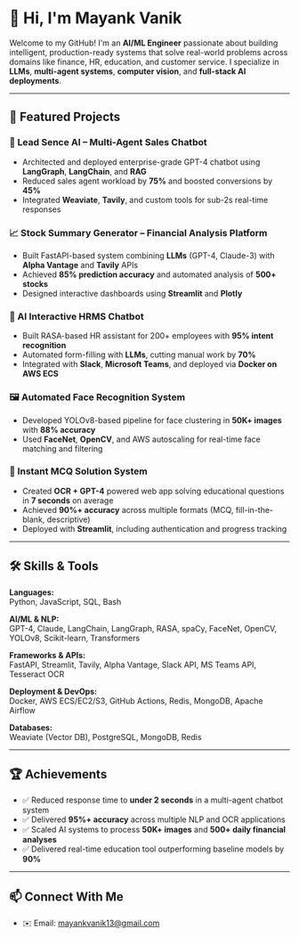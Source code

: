 # 👋 Hi, I'm Mayank Vanik

Welcome to my GitHub! I'm an **AI/ML Engineer** passionate about building intelligent, production-ready systems that solve real-world problems across domains like finance, HR, education, and customer service. I specialize in **LLMs**, **multi-agent systems**, **computer vision**, and **full-stack AI deployments**.

---

## 🚀 Featured Projects

### 🤖 Lead Sence AI – Multi-Agent Sales Chatbot
- Architected and deployed enterprise-grade GPT-4 chatbot using **LangGraph**, **LangChain**, and **RAG**
- Reduced sales agent workload by **75%** and boosted conversions by **45%**
- Integrated **Weaviate**, **Tavily**, and custom tools for sub-2s real-time responses

### 📈 Stock Summary Generator – Financial Analysis Platform
- Built FastAPI-based system combining **LLMs** (GPT-4, Claude-3) with **Alpha Vantage** and **Tavily** APIs
- Achieved **85% prediction accuracy** and automated analysis of **500+ stocks**
- Designed interactive dashboards using **Streamlit** and **Plotly**

### 💼 AI Interactive HRMS Chatbot
- Built RASA-based HR assistant for 200+ employees with **95% intent recognition**
- Automated form-filling with **LLMs**, cutting manual work by **70%**
- Integrated with **Slack**, **Microsoft Teams**, and deployed via **Docker on AWS ECS**

### 🖼️ Automated Face Recognition System
- Developed YOLOv8-based pipeline for face clustering in **50K+ images** with **88% accuracy**
- Used **FaceNet**, **OpenCV**, and AWS autoscaling for real-time face matching and filtering

### 🧠 Instant MCQ Solution System
- Created **OCR + GPT-4** powered web app solving educational questions in **7 seconds** on average
- Achieved **90%+ accuracy** across multiple formats (MCQ, fill-in-the-blank, descriptive)
- Deployed with **Streamlit**, including authentication and progress tracking

---

## 🛠️ Skills & Tools

**Languages:**  
Python, JavaScript, SQL, Bash  

**AI/ML & NLP:**  
GPT-4, Claude, LangChain, LangGraph, RASA, spaCy, FaceNet, OpenCV, YOLOv8, Scikit-learn, Transformers

**Frameworks & APIs:**  
FastAPI, Streamlit, Tavily, Alpha Vantage, Slack API, MS Teams API, Tesseract OCR  

**Deployment & DevOps:**  
Docker, AWS ECS/EC2/S3, GitHub Actions, Redis, MongoDB, Apache Airflow

**Databases:**  
Weaviate (Vector DB), PostgreSQL, MongoDB, Redis

---

## 🏆 Achievements

- ✅ Reduced response time to **under 2 seconds** in a multi-agent chatbot system
- ✅ Delivered **95%+ accuracy** across multiple NLP and OCR applications
- ✅ Scaled AI systems to process **50K+ images** and **500+ daily financial analyses**
- ✅ Delivered real-time education tool outperforming baseline models by **90%**

---

## 📫 Connect With Me

- ✉️ Email: mayankvanik13@gmail.com
 
